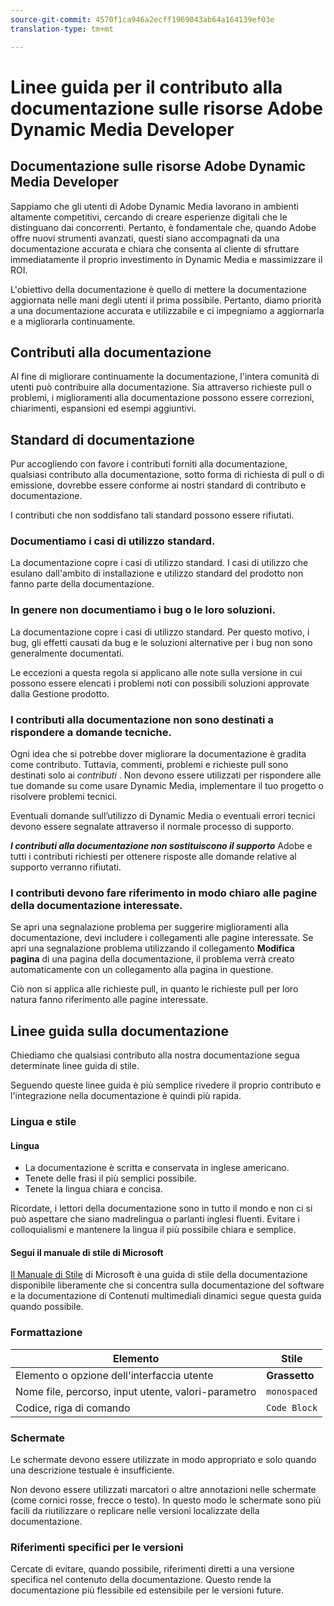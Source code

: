 ```yaml
---
source-git-commit: 4570f1ca946a2ecff1969043ab64a164139ef03e
translation-type: tm+mt

---
```

# Linee guida per il contributo alla documentazione sulle risorse Adobe Dynamic Media Developer

## Documentazione sulle risorse Adobe Dynamic Media Developer

Sappiamo che gli utenti di Adobe Dynamic Media lavorano in ambienti altamente competitivi, cercando di creare esperienze digitali che le distinguano dai concorrenti. Pertanto, è fondamentale che, quando Adobe offre nuovi strumenti avanzati, questi siano accompagnati da una documentazione accurata e chiara che consenta al cliente di sfruttare immediatamente il proprio investimento in Dynamic Media e massimizzare il ROI.

L&#39;obiettivo della documentazione è quello di mettere la documentazione aggiornata nelle mani degli utenti il prima possibile. Pertanto, diamo priorità a una documentazione accurata e utilizzabile e ci impegniamo a aggiornarla e a migliorarla continuamente.

## Contributi alla documentazione

Al fine di migliorare continuamente la documentazione, l&#39;intera comunità di utenti può contribuire alla documentazione. Sia attraverso richieste pull o problemi, i miglioramenti alla documentazione possono essere correzioni, chiarimenti, espansioni ed esempi aggiuntivi.

## Standard di documentazione

Pur accogliendo con favore i contributi forniti alla documentazione, qualsiasi contributo alla documentazione, sotto forma di richiesta di pull o di emissione, dovrebbe essere conforme ai nostri standard di contributo e documentazione.

I contributi che non soddisfano tali standard possono essere rifiutati.

### Documentiamo i casi di utilizzo standard.

La documentazione copre i casi di utilizzo standard. I casi di utilizzo che esulano dall&#39;ambito di installazione e utilizzo standard del prodotto non fanno parte della documentazione.

### In genere non documentiamo i bug o le loro soluzioni.

La documentazione copre i casi di utilizzo standard. Per questo motivo, i bug, gli effetti causati da bug e le soluzioni alternative per i bug non sono generalmente documentati.

Le eccezioni a questa regola si applicano alle note sulla versione in cui possono essere elencati i problemi noti con possibili soluzioni approvate dalla Gestione prodotto.

### I contributi alla documentazione non sono destinati a rispondere a domande tecniche.

Ogni idea che si potrebbe dover migliorare la documentazione è gradita come contributo. Tuttavia, commenti, problemi e richieste pull sono destinati solo ai *contributi* . Non devono essere utilizzati per rispondere alle tue domande su come usare Dynamic Media, implementare il tuo progetto o risolvere problemi tecnici.

Eventuali domande sull’utilizzo di Dynamic Media o eventuali errori tecnici devono essere segnalate attraverso il normale processo di supporto.

***I contributi alla documentazione non sostituiscono il supporto*** Adobe e tutti i contributi richiesti per ottenere risposte alle domande relative al supporto verranno rifiutati.

### I contributi devono fare riferimento in modo chiaro alle pagine della documentazione interessate.

Se apri una segnalazione problema per suggerire miglioramenti alla documentazione, devi includere i collegamenti alle pagine interessate. Se apri una segnalazione problema utilizzando il collegamento **Modifica pagina** di una pagina della documentazione, il problema verrà creato automaticamente con un collegamento alla pagina in questione.

Ciò non si applica alle richieste pull, in quanto le richieste pull per loro natura fanno riferimento alle pagine interessate.

## Linee guida sulla documentazione

Chiediamo che qualsiasi contributo alla nostra documentazione segua determinate linee guida di stile.

Seguendo queste linee guida è più semplice rivedere il proprio contributo e l&#39;integrazione nella documentazione è quindi più rapida.

### Lingua e stile

#### Lingua

* La documentazione è scritta e conservata in inglese americano.
* Tenete delle frasi il più semplici possibile.
* Tenete la lingua chiara e concisa.

Ricordate, i lettori della documentazione sono in tutto il mondo e non ci si può aspettare che siano madrelingua o parlanti inglesi fluenti. Evitare i colloquialismi e mantenere la lingua il più possibile chiara e semplice.

#### Segui il manuale di stile di Microsoft

[Il Manuale di Stile](https://docs.microsoft.com/en-us/style-guide/welcome/) di Microsoft è una guida di stile della documentazione disponibile liberamente che si concentra sulla documentazione del software e la documentazione di Contenuti multimediali dinamici segue questa guida quando possibile.

### Formattazione

| Elemento | Stile |
|---|---|
| Elemento o opzione dell&#39;interfaccia utente | **Grassetto** |
| Nome file, percorso, input utente, valori-parametro | `monospaced` |
| Codice, riga di comando | ```Code Block``` |

### Schermate

Le schermate devono essere utilizzate in modo appropriato e solo quando una descrizione testuale è insufficiente.

Non devono essere utilizzati marcatori o altre annotazioni nelle schermate (come cornici rosse, frecce o testo). In questo modo le schermate sono più facili da riutilizzare o replicare nelle versioni localizzate della documentazione.

### Riferimenti specifici per le versioni

Cercate di evitare, quando possibile, riferimenti diretti a una versione specifica nel contenuto della documentazione. Questo rende la documentazione più flessibile ed estensibile per le versioni future.
